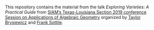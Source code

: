 This repository contains the material from the talk *Exploring
Varieties: A Practical Guide* from [SIAM’s Texas-Louisiana Section 2019
conference](http://faculty.smu.edu/sxu/SIAMTXLA19/index.html) [Session
on Applications of Algebraic
Geometry](https://sites.google.com/view/taylorbrysiewicz/service/siamtxla)
organized by [Taylor
Brysiewicz](https://sites.google.com/view/taylorbrysiewicz) and [Frank
Sottile](https://www.math.tamu.edu/~frank.sottile/).
